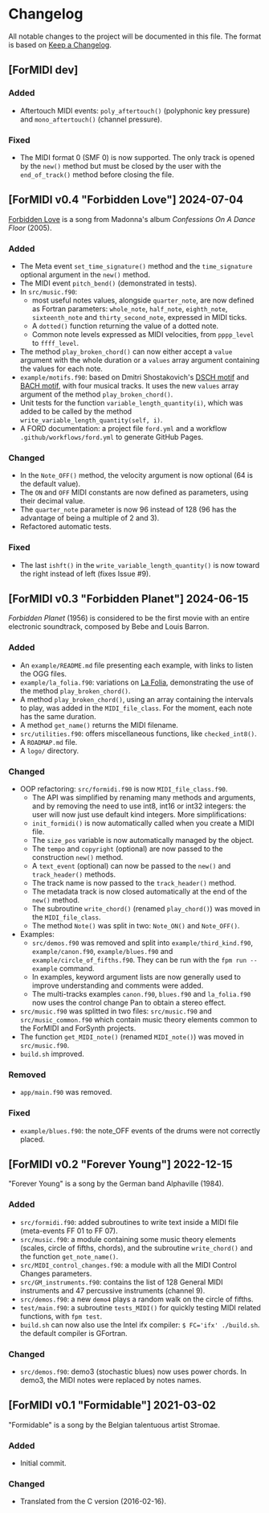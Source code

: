 # Changelog
All notable changes to the project will be documented in this file.
The format is based on [Keep a Changelog](https://keepachangelog.com/en/1.1.0/).

## [ForMIDI dev]

### Added
- Aftertouch MIDI events: `poly_aftertouch()` (polyphonic key pressure) and `mono_aftertouch()` (channel pressure).

### Fixed
- The MIDI format 0 (SMF 0) is now supported. The only track is opened by the `new()` method but must be closed by the user with the `end_of_track()` method before closing the file.


## [ForMIDI v0.4 "Forbidden Love"] 2024-07-04

[Forbidden Love](https://www.youtube.com/watch?v=4O_d6JLGANk) is a song from Madonna's album *Confessions On A Dance Floor* (2005).

### Added
- The Meta event `set_time_signature()` method and the `time_signature` optional argument in the `new()` method.
- The MIDI event `pitch_bend()` (demonstrated in tests).
- In `src/music.f90`:
    - most useful notes values, alongside `quarter_note`, are now defined as Fortran parameters: `whole_note`, `half_note`, `eighth_note`, `sixteenth_note` and `thirty_second_note`, expressed in MIDI ticks.
    - A `dotted()` function returning the value of a dotted note.
    - Common note levels expressed as MIDI velocities, from `pppp_level` to `ffff_level`.
- The method `play_broken_chord()` can now either accept a `value` argument with the whole duration or a `values` array argument containing the values for each note.
- `example/motifs.f90`: based on Dmitri Shostakovich's [DSCH motif](https://en.wikipedia.org/wiki/DSCH_motif) and [BACH motif](https://en.wikipedia.org/wiki/BACH_motif), with four musical tracks. It uses the new `values` array argument of the method `play_broken_chord()`.
- Unit tests for the function `variable_length_quantity(i)`, which was added to be called by the method `write_variable_length_quantity(self, i)`.
- A FORD documentation: a project file `ford.yml` and a workflow `.github/workflows/ford.yml` to generate GitHub Pages.

### Changed
- In the `Note_OFF()` method, the velocity argument is now optional (64 is the default value).
- The `ON` and `OFF` MIDI constants are now defined as parameters, using their decimal value.
- The `quarter_note` parameter is now 96 instead of 128 (96 has the advantage of being a multiple of 2 and 3).
- Refactored automatic tests.

### Fixed
- The last `ishft()` in the `write_variable_length_quantity()` is now toward the right instead of left (fixes Issue #9).


## [ForMIDI v0.3 "Forbidden Planet"] 2024-06-15

*Forbidden Planet* (1956) is considered to be the first movie with an entire electronic soundtrack, composed by Bebe and Louis Barron.

### Added
- An `example/README.md` file presenting each example, with links to listen the OGG files.
- `example/la_folia.f90`: variations on [La Folia](https://en.wikipedia.org/wiki/Folia), demonstrating the use of the method `play_broken_chord()`.
- A method `play_broken_chord()`, using an array containing the intervals to play, was added in the `MIDI_file_class`. For the moment, each note has the same duration.
- A method `get_name()` returns the MIDI filename.
- `src/utilities.f90`: offers miscellaneous functions, like `checked_int8()`.
- A `ROADMAP.md` file.
- A `logo/` directory.

### Changed
- OOP refactoring: `src/formidi.f90` is now `MIDI_file_class.f90`.
    - The API was simplified by renaming many methods and arguments, and by removing the need to use int8, int16 or int32 integers: the user will now just use default kind integers. More simplifications:
    - `init_formidi()` is now automatically called when you create a MIDI file.
    - The `size_pos` variable is now automatically managed by the object.
    - The `tempo` and `copyright` (optional) are now passed to the construction `new()` method.
    - A `text_event` (optional) can now be passed to the `new()` and `track_header()` methods.
    - The track name is now passed to the `track_header()` method.
    - The metadata track is now closed automatically at the end of the `new()` method.
    - The subroutine `write_chord()` (renamed `play_chord()`) was moved in the `MIDI_file_class`.
    - The method `Note()` was split in two: `Note_ON()` and `Note_OFF()`.
- Examples:
    - `src/demos.f90` was removed and split into `example/third_kind.f90`, 
`example/canon.f90`, `example/blues.f90` and `example/circle_of_fifths.f90`. They can be run with the `fpm run --example` command.
    - In examples, keyword argument lists are now generally used to improve understanding and comments were added.
    - The multi-tracks examples `canon.f90`, `blues.f90` and `la_folia.f90` now uses the control change Pan to obtain a stereo effect.
- `src/music.f90` was splitted in two files: `src/music.f90` and `src/music_common.f90` which contain music theory elements common to the ForMIDI and ForSynth projects.
- The function `get_MIDI_note()` (renamed `MIDI_note()`) was moved in `src/music.f90`.
- `build.sh` improved.

### Removed
- `app/main.f90` was removed.

### Fixed
- `example/blues.f90`: the note_OFF events of the drums were not correctly placed.


## [ForMIDI v0.2 "Forever Young"] 2022-12-15

"Forever Young" is a song by the German band Alphaville (1984).

### Added
- `src/formidi.f90`: added subroutines to write text inside a MIDI file (meta-events FF 01 to FF 07).
- `src/music.f90`: a module containing some music theory elements (scales, circle of fifths, chords), and the subroutine `write_chord()` and the function `get_note_name()`.
- `src/MIDI_control_changes.f90`: a module with all the MIDI Control Changes parameters.
- `src/GM_instruments.f90`: contains the list of 128 General MIDI instruments and 47 percussive instruments (channel 9).
- `src/demos.f90`: a new `demo4` plays a random walk on the circle of fifths.
- `test/main.f90`: a subroutine `tests_MIDI()` for quickly testing MIDI related functions, with `fpm test`.
- `build.sh` can now also use the Intel ifx compiler: `$ FC='ifx' ./build.sh`. the default compiler is GFortran.

### Changed
- `src/demos.f90`: demo3 (stochastic blues) now uses power chords. In demo3, the MIDI notes were replaced by notes names.


## [ForMIDI v0.1 "Formidable"] 2021-03-02

"Formidable" is a song by the Belgian talentuous artist Stromae.

### Added
- Initial commit.

### Changed
- Translated from the C version (2016-02-16).

